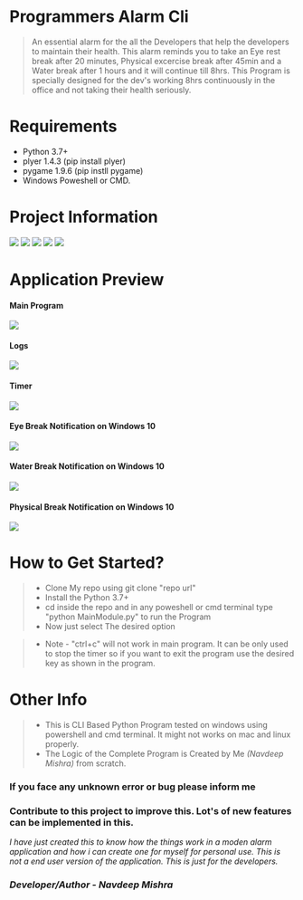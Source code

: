 # Programmers Alarm Cli
> An essential alarm for the all the Developers that help the developers to maintain their health. This alarm reminds you to take an Eye rest break after 20 minutes, Physical    excercise break after 45min and a Water break after 1 hours and it will continue till 8hrs. This Program is specially designed for the dev's working 8hrs continuously in the office and not taking their health seriously.

# Requirements
- Python 3.7+
- plyer 1.4.3 (pip install plyer)
- pygame 1.9.6 (pip instll pygame)
- Windows Poweshell or CMD.
 

# Project Information
<p align="left">  
<img src="https://img.shields.io/badge/Language-Python-blue">
<img src="https://img.shields.io/badge/Platform-Windows 10-brightgreen">
<img src="https://img.shields.io/badge/CLI-Python-blueviolet">
<img src="https://img.shields.io/badge/Version-2.0-ff69b4">
<img src="https://img.shields.io/badge/Terminal Required-Powesher/Cmd-34baeb"

</p>

# Application Preview

<p align="center">
 <h4>Main Program</h4>
 <img src="https://github.com/navdeepm20/Programmers_Alarm_Cli/blob/master/sample_previews/mainprogram_sample.png">
 <h4>Logs</h4>
 <img src="https://github.com/navdeepm20/Programmers_Alarm_Cli/blob/master/sample_previews/logs_samples.png">
 <h4>Timer</h4>
 <img src="https://github.com/navdeepm20/Programmers_Alarm_Cli/blob/master/sample_previews/timerpreview.png">
 <h4>Eye Break Notification on Windows 10</h4>
 <img src="https://github.com/navdeepm20/Programmers_Alarm_Cli/blob/master/sample_previews/eyebreaknotify.png">
 <h4>Water Break Notification on Windows 10</h4>
 <img src="https://github.com/navdeepm20/Programmers_Alarm_Cli/blob/master/sample_previews/waterbreak.png">
 <h4>Physical Break Notification on Windows 10</h4>
 <img src="https://github.com/navdeepm20/Programmers_Alarm_Cli/blob/master/sample_previews/phy_breaksample.png">

</p>
 
 # How to Get Started?
 
 > - Clone My repo using git clone "repo url"<br>
 > - Install the Python 3.7+<br>
 > - cd inside the repo and in any poweshell or cmd terminal type "python MainModule.py" to run the Program<br>
 > - Now just select The desired option</br>
 
 > - Note - "ctrl+c" will not work in main program. It can be only used to stop the timer so if you want to exit the program use the desired key as shown in the program. 
 
 # Other Info
 > - This is CLI Based Python Program tested on windows using powershell and cmd terminal. It might not works on mac and linux properly.
 > - The Logic of the Complete Program is Created by Me <i>(Navdeep Mishra)</i> from scratch.
 
 
 <h3>If you face any unknown error or bug please inform me</h3>
 <h3>Contribute to this project to improve this. Lot's of new features can be implemented in this.</h3>
 <i> I have just created this to know how the things work in a moden alarm application and how i can create one for myself for personal use. This is not a end user version of the application. This is just for the developers.</i>
 
 <h3><i>Developer/Author - Navdeep Mishra</i></h3>
 
  


